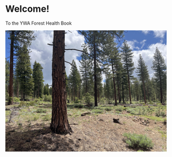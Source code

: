 # Welcome!

To the YWA Forest Health Book

![treated pine forest](treated_pine.jpg)

```{tableofcontents}
```
